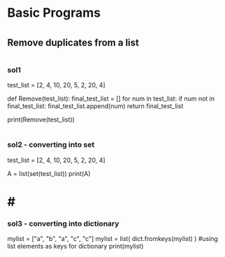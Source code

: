 

# <h1> Basic Programs

# <h2> Remove duplicates from a list

# <h3> sol1
test_list = [2, 4, 10, 20, 5, 2, 20, 4]


def Remove(test_list):
    final_test_list = []
    for num in test_list:
        if num not in final_test_list:
            final_test_list.append(num)
    return final_test_list


print(Remove(test_list))


# <h3> sol2 - converting into set


test_list = [2, 4, 10, 20, 5, 2, 20, 4]

A = list(set(test_list))
print(A)



# # <h3> sol3 - converting into dictionary

mylist = ["a", "b", "a", "c", "c"]
mylist = list( dict.fromkeys(mylist) )      #using list elements as keys for dictionary
print(mylist)